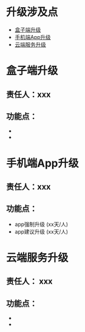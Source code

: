 # 升级涉及点
- [盒子端升级](#盒子端升级)
- [手机端App升级](#手机端App升级)
- [云端服务升级](#云端服务升级)


# 盒子端升级
## 责任人：xxx
## 功能点：
* 
*


# 手机端App升级



## 责任人：xxx
## 功能点：
* app强制升级 (xx天/人)
* app建议升级 (xx天/人)




# 云端服务升级
## 责任人： xxx
## 功能点：
*
*
